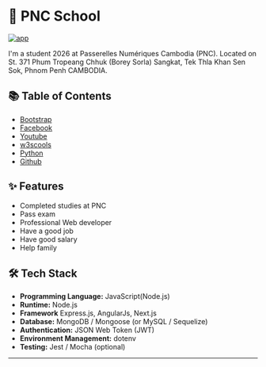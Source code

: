 # 🏫 PNC School #

[![app](https://img.shields.io/badge/View-School-green)](https://www.passerellesnumeriques.org/what-we-do/cambodia/)

I'm a student 2026 at Passerelles Numériques Cambodia (PNC). Located on St. 371 Phum Tropeang Chhuk (Borey Sorla) Sangkat, Tek Thla Khan Sen Sok, Phnom Penh CAMBODIA.

## 📚 Table of Contents ##

- [Bootstrap]()
- [Facebook]()
- [Youtube]()
- [w3scools]()
- [Python]()
- [Github]()

## ✨ Features ##
- Completed studies at​​ PNC
- Pass exam
- Professional Web developer
- Have a good job
- Have good salary
- Help family

## 🛠 Tech Stack ##
- **Programming Language:** JavaScript(Node.js)
- **Runtime:** Node.js
- **Framework** Express.js, AngularJs, Next.js
- **Database:** MongoDB / Mongoose (or MySQL / Sequelize)
- **Authentication:** JSON Web Token (JWT)
- **Environment Management:** dotenv
- **Testing:** Jest / Mocha (optional)
---